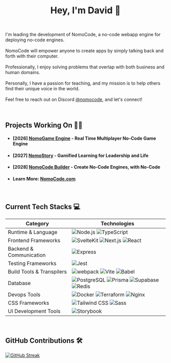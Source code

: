 <h1 align="center">Hey, I'm David 👋</h1>

<br>
<p>I'm leading the development of NomoCode, a no-code webapp engine for deploying no-code engines.<br><br>NomoCode will empower anyone to create apps by simply talking back and forth with their computer.<br><br>Professionally, I enjoy solving problems that overlap with both business and human domains.<br><br>Personally, I have a passion for teaching, and my mission is to help others find their unique voice in the world.<br><br>Feel free to reach out on Discord <a href="https://discordapp.com/users/nomocode">@nomocode</a>, and let's connect!</p>

<br>
   <h2>Projects Working On 👨‍💻</h2>
   <ul>
      <li>
         <h4>[2026] <a href="https://nomogame.com">NomoGame Engine</a> - Real Time Multiplayer No-Code Game Engine</h4>
      </li>
      <li>
         <h4>[2027] <a href="https://nomostory.com">NomoStory</a> - Gamified Learning for Leadership and Life</h4>
      </li>
      <li>
         <h4>[2028] <a href="https://nomocode.com/">NomoCode Builder</a> - Create No-Code Engines, with No-Code</h4>
      </li>
      <li>
          <h4>Learn More: <a href="https://nomocode.com/">NomoCode.com</a></h4>
      </li>
   </ul>
   
<br>
<h2>Current Tech Stacks 💻</h2>

| Category | Technologies |
|----------|--------------|
| Runtime & Language | ![Node.js](https://img.shields.io/badge/Node.js-43853D?style=for-the-badge&logo=node.js&logoColor=white) ![TypeScript](https://img.shields.io/badge/TypeScript-007ACC?style=for-the-badge&logo=typescript&logoColor=white) |
| Frontend Frameworks | ![SvelteKit](https://img.shields.io/badge/Svelte-4A4A55?style=for-the-badge&logo=svelte) ![Next.js](https://img.shields.io/badge/Next-black?style=for-the-badge&logo=next.js&logoColor=white) ![React](https://img.shields.io/badge/React-20232A?style=for-the-badge&logo=react&logoColor=61DAFB) |
| Backend & Communication | ![Express](https://img.shields.io/badge/Express.js-404D59?style=for-the-badge) |
| Testing Frameworks | ![Jest](https://img.shields.io/badge/Jest-323330?style=for-the-badge&logo=Jest&logoColor=white) |
| Build Tools & Transpilers | ![webpack](https://img.shields.io/badge/webpack-%238DD6F9.svg?style=for-the-badge&logo=webpack&logoColor=black) ![Vite](https://img.shields.io/badge/Vite-646CFF?style=for-the-badge&logo=Vite&logoColor=white) ![Babel](https://img.shields.io/badge/Babel-F9DC3e?style=for-the-badge&logo=babel&logoColor=black) |
| Database | ![PostgreSQL](https://img.shields.io/badge/postgres-%23316192.svg?style=for-the-badge&logo=postgresql&logoColor=white) ![Prisma](https://img.shields.io/badge/Prisma-3982CE?style=for-the-badge&logo=Prisma&logoColor=white) ![Supabase](https://img.shields.io/badge/Supabase-3ECF8E?style=for-the-badge&logo=supabase&logoColor=white) ![Redis](https://img.shields.io/badge/redis-%23DD0031.svg?style=for-the-badge&logo=redis&logoColor=white) |
| Devops Tools | ![Docker](https://img.shields.io/badge/docker-%230db7ed.svg?style=for-the-badge&logo=docker&logoColor=white) ![Terraform](https://img.shields.io/badge/terraform-%235835CC.svg?style=for-the-badge&logo=terraform&logoColor=white) ![Nginx](https://img.shields.io/badge/nginx-%23009639.svg?style=for-the-badge&logo=nginx&logoColor=white) |
| CSS Frameworks | ![Tailwind CSS](https://img.shields.io/badge/Tailwind_CSS-38B2AC?style=for-the-badge&logo=tailwind-css&logoColor=white) ![Sass](https://img.shields.io/badge/Sass-CC6699?style=for-the-badge&logo=Sass&logoColor=white) |
| UI Development Tools | ![Storybook](https://img.shields.io/badge/Storybook-FF4785?style=for-the-badge&logo=Storybook&logoColor=white)

<br>
<h2>GitHub Contributions 🛠️</h2>
<a href="https://git.io/streak-stats"><img src="https://streak-stats.demolab.com?user=NomoCode&theme=dark&hide_border=true" alt="GitHub Streak" /></a>
